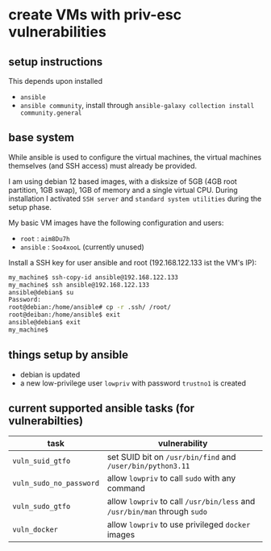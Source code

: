 # create VMs with priv-esc vulnerabilities

## setup instructions

This depends upon installed

- `ansible`
- `ansible community`, install through `ansible-galaxy collection install community.general`

## base system

While ansible is used to configure the virtual machines, the virtual machines themselves (and SSH access) must already be provided.

I am using debian 12 based images, with a disksize of 5GB (4GB root partition, 1GB swap), 1GB of memory and a single virtual CPU. During installation I activated `SSH server` and `standard system utilities` during the setup phase.

My basic VM images have the following configuration and users:

- `root` : `aim8Du7h`
- `ansible` : `Soo4xooL` (currently unused)

Install a SSH key for user ansible and root (192.168.122.133 ist the VM's IP):

~~~ bash
my_machine$ ssh-copy-id ansible@192.168.122.133
my_machine$ ssh ansible@192.168.122.133
ansible@debian$ su
Password: 
root@debian:/home/ansible# cp -r .ssh/ /root/
root@deiban:/home/ansible$ exit
ansible@debian$ exit
my_machine$
~~~

## things setup by ansible

- debian is updated
- a new low-privilege user `lowpriv` with password `trustno1` is created

## current supported ansible tasks (for vulnerabilties)

| task | vulnerability |
| --- | --- |
| `vuln_suid_gtfo` | set SUID bit on `/usr/bin/find` and `/user/bin/python3.11` |
| `vuln_sudo_no_password` | allow `lowpriv` to call `sudo` with any command |
| `vuln_sudo_gtfo` | allow `lowpriv` to call `/usr/bin/less` and `/usr/bin/man` through `sudo` |
| `vuln_docker` | allow `lowpriv` to use privileged `docker` images |
